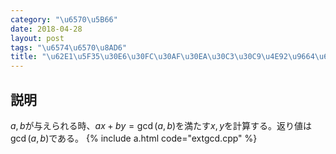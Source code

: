 ```yaml
---
category: "\u6570\u5B66"
date: 2018-04-28
layout: post
tags: "\u6574\u6570\u8AD6"
title: "\u62E1\u5F35\u30E6\u30FC\u30AF\u30EA\u30C3\u30C9\u4E92\u9664\u6CD5"
---
```


## 説明
$a, b$が与えられる時、$ax+by= \gcd (a, b)$を満たす$x, y$を計算する。返り値は$\gcd (a, b)$である。
{% include a.html code="extgcd.cpp" %}